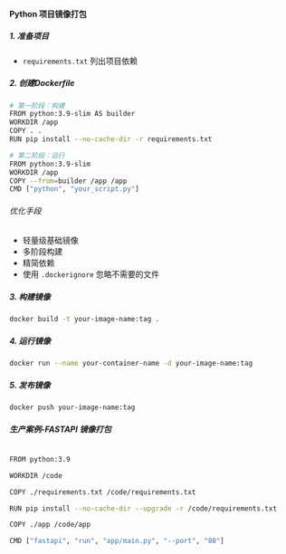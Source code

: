 #### Python 项目镜像打包<Badge type="tip" text="docker" />

##### 1. 准备项目

- `requirements.txt` 列出项目依赖

##### 2. 创建Dockerfile

```bash
# 第一阶段：构建
FROM python:3.9-slim AS builder
WORKDIR /app
COPY . .
RUN pip install --no-cache-dir -r requirements.txt

# 第二阶段：运行
FROM python:3.9-slim
WORKDIR /app
COPY --from=builder /app /app
CMD ["python", "your_script.py"]
```

###### 优化手段

- 轻量级基础镜像
- 多阶段构建
- 精简依赖
- 使用 `.dockerignore` 忽略不需要的文件

##### 3. 构建镜像

```bash
docker build -t your-image-name:tag .
```

##### 4. 运行镜像

```bash
docker run --name your-container-name -d your-image-name:tag
```

##### 5. 发布镜像

```bash
docker push your-image-name:tag
```

##### 生产案例-FASTAPI 镜像打包

```bash

FROM python:3.9

WORKDIR /code

COPY ./requirements.txt /code/requirements.txt

RUN pip install --no-cache-dir --upgrade -r /code/requirements.txt

COPY ./app /code/app

CMD ["fastapi", "run", "app/main.py", "--port", "80"]
```

